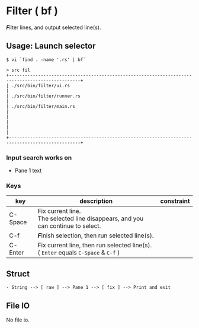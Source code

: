 # Filter ( bf )

***F***ilter lines, and output selected line(s).

## Usage: Launch selector

```
$ vi `find . -name '.rs' | bf`
```

```
> src fil
+-------------------------------------------------------------------------------------------------+
| ./src/bin/filter/ui.rs                                                                          |
| ./src/bin/filter/runner.rs                                                                      |
| ./src/bin/filter/main.rs                                                                        |
|                                                                                                 |
|                                                                                                 |
+-------------------------------------------------------------------------------------------------+
```

### Input search works on

- Pane 1 text

### Keys
| key     | description                                                                           | constraint |
|---------|---------------------------------------------------------------------------------------|------------|
| C-Space | Fix current line.<br>The selected line disappears, and you can continue to select.    |            |
| C-f     | ***F***inish selection, then run selected line(s).                                    |            |
| C-Enter | Fix current line, then run selected line(s).<br> ( `Enter` equals `C-Space` & `C-f` ) |            |

## Struct

```
- String --> [ raw ] --> Pane 1 --> [ fix ] --> Print and exit
```

## File IO

No file io.
